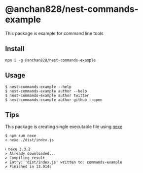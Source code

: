 # @anchan828/nest-commands-example

This package is example for command line tools

## Install

```shell
npm i -g @anchan828/nest-commands-example
```

## Usage

```shell
$ nest-commands-example --help
$ nest-commands-example author --help
$ nest-commands-example author twitter
$ nest-commands-example author github --open
```

## Tips

This package is creating single executable file using [nexe](https://github.com/nexe/nexe)

```shell
$ npm run nexe
> nexe ./dist/index.js

ℹ nexe 3.3.2
✔ Already downloaded...
✔ Compiling result
✔ Entry: 'dist/index.js' written to: commands-example
✔ Finished in 13.014s
```
